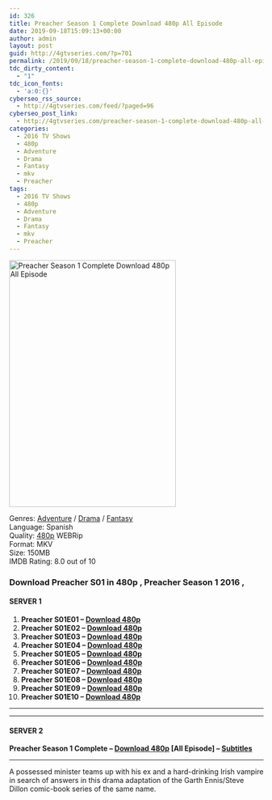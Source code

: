 ```yaml
---
id: 326
title: Preacher Season 1 Complete Download 480p All Episode
date: 2019-09-18T15:09:13+00:00
author: admin
layout: post
guid: http://4gtvseries.com/?p=701
permalink: /2019/09/18/preacher-season-1-complete-download-480p-all-episode-3/
tdc_dirty_content:
  - "1"
tdc_icon_fonts:
  - 'a:0:{}'
cyberseo_rss_source:
  - http://4gtvseries.com/feed/?paged=96
cyberseo_post_link:
  - http://4gtvseries.com/preacher-season-1-complete-download-480p-all-episode/
categories:
  - 2016 TV Shows
  - 480p
  - Adventure
  - Drama
  - Fantasy
  - mkv
  - Preacher
tags:
  - 2016 TV Shows
  - 480p
  - Adventure
  - Drama
  - Fantasy
  - mkv
  - Preacher
---
```

<img loading="lazy" class="aligncenter" src="https://3.bp.blogspot.com/-5VwNdwmpDm0/XYJHijQYwkI/AAAAAAAABuA/uKA4R2as5mMZ9_bvVRqK60T9p5BqS6L-wCK4BGAYYCw/s1600/Preacher%2BSeason%2B1.jpg" alt="Preacher Season 1 Complete Download 480p All Episode" width="330" height="488" />

Genres: <a href="http://4gtvseries.com/tag/adventure/" data-wpel-link="internal">Adventure</a> / <a href="http://4gtvseries.com/tag/drama/" data-wpel-link="internal">Drama</a> / <a href="http://4gtvseries.com/tag/fantasy/" data-wpel-link="internal">Fantasy</a>  
Language: Spanish  
Quality:&nbsp;<a href="http://4gtvseries.com/tag/480p/" data-wpel-link="internal">480p</a>&nbsp;WEBRip  
Format: MKV  
Size: 150MB  
IMDB Rating: 8.0 out of 10

### **Download Preacher S01 in 480p , Preacher Season 1 2016 ,&nbsp;**

#### <span><strong>SERVER 1</strong></span>

  1. **Preacher S01E01 – <a href="http://slink.dl480p.xyz/8nJc" data-wpel-link="external" target="_blank" rel="nofollow external noopener noreferrer" class="wpel-icon-left"><i class="wpel-icon fa fa-download" aria-hidden="true"></i>Download 480p</a>**
  2. **Preacher S01E02 – <a href="http://slink.dl480p.xyz/jw58rm" data-wpel-link="external" target="_blank" rel="nofollow external noopener noreferrer" class="wpel-icon-left"><i class="wpel-icon fa fa-download" aria-hidden="true"></i>Download 480p</a>**
  3. **Preacher S01E03 – <a href="http://slink.dl480p.xyz/C7uxU" data-wpel-link="external" target="_blank" rel="nofollow external noopener noreferrer" class="wpel-icon-left"><i class="wpel-icon fa fa-download" aria-hidden="true"></i>Download 480p</a>**
  4. **Preacher S01E04 – <a href="http://slink.dl480p.xyz/pjAT" data-wpel-link="external" target="_blank" rel="nofollow external noopener noreferrer" class="wpel-icon-left"><i class="wpel-icon fa fa-download" aria-hidden="true"></i>Download 480p</a>**
  5. **Preacher S01E05 – <a href="http://slink.dl480p.xyz/RuycJ8Fy" data-wpel-link="external" target="_blank" rel="nofollow external noopener noreferrer" class="wpel-icon-left"><i class="wpel-icon fa fa-download" aria-hidden="true"></i>Download 480p</a>**
  6. **Preacher S01E06 – <a href="http://slink.dl480p.xyz/mqguRWo" data-wpel-link="external" target="_blank" rel="nofollow external noopener noreferrer" class="wpel-icon-left"><i class="wpel-icon fa fa-download" aria-hidden="true"></i>Download 480p</a>**
  7. **Preacher S01E07 – <a href="http://slink.dl480p.xyz/sbdDRhpx" data-wpel-link="external" target="_blank" rel="nofollow external noopener noreferrer" class="wpel-icon-left"><i class="wpel-icon fa fa-download" aria-hidden="true"></i>Download 480p</a>**
  8. **Preacher S01E08 – <a href="http://slink.dl480p.xyz/5A2J" data-wpel-link="external" target="_blank" rel="nofollow external noopener noreferrer" class="wpel-icon-left"><i class="wpel-icon fa fa-download" aria-hidden="true"></i>Download 480p</a>**
  9. **Preacher S01E09 – <a href="http://slink.dl480p.xyz/5RElcSD" data-wpel-link="external" target="_blank" rel="nofollow external noopener noreferrer" class="wpel-icon-left"><i class="wpel-icon fa fa-download" aria-hidden="true"></i>Download 480p</a>**
 10. **Preacher S01E10 – <a href="http://slink.dl480p.xyz/6GAOzZ" data-wpel-link="external" target="_blank" rel="nofollow external noopener noreferrer" class="wpel-icon-left"><i class="wpel-icon fa fa-download" aria-hidden="true"></i>Download 480p</a>**

* * *

* * *

#### <span><strong>SERVER 2</strong></span>

**Preacher Season 1 Complete – <a href="http://dl480p.xyz/482/" data-wpel-link="external" target="_blank" rel="nofollow external noopener noreferrer" class="wpel-icon-left"><i class="wpel-icon fa fa-download" aria-hidden="true"></i>Download 480p</a> [All Episode] – <a href="https://subscene.com/subtitles/preacher" data-wpel-link="external" target="_blank" rel="nofollow external noopener noreferrer" class="wpel-icon-left"><i class="wpel-icon fa fa-download" aria-hidden="true"></i>Subtitles</a>**

* * *

A possessed minister teams up with his ex and a hard-drinking Irish vampire in search of answers in this drama adaptation of the Garth Ennis/Steve Dillon comic-book series of the same name.

<div align="center">
</div>